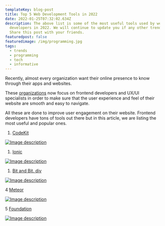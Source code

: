 ```yaml
---
templateKey: blog-post
title: Top 5 Web Development Tools in 2022
date: 2022-01-25T07:32:02.634Z
description: The above list is some of the most useful tools used by web
  developers in 2022. We will continue to update you if any other trends pop up.
  Share this post with your friends.
featuredpost: false
featuredimage: /img/programming.jpg
tags:
  - trends
  - programming
  - tech
  - informative
---
```


Recently, almost every organization want their online presence to know through their apps and websites.

These [organizations](https://www.anythingprogramming.com/2022/01/top-5-web-development-tools-in-2022.html?m=1) now focus on frontend developers and UX/UI specialists in order to make sure that the user experience and feel of their website are smooth and easy to navigate.

All these are done to improve user engagement on their website. Frontend developers have tons of tools out there but in this article, we are listing the most useful and popular ones.

1. [CodeKit](https://codekitapp.com/)

[![Image description](https://res.cloudinary.com/practicaldev/image/fetch/s--XGT7C7SJ--/c_limit%2Cf_auto%2Cfl_progressive%2Cq_auto%2Cw_880/https://dev-to-uploads.s3.amazonaws.com/uploads/articles/b9623jkbrvdcwrucxv79.png)](https://res.cloudinary.com/practicaldev/image/fetch/s--XGT7C7SJ--/c_limit%2Cf_auto%2Cfl_progressive%2Cq_auto%2Cw_880/https://dev-to-uploads.s3.amazonaws.com/uploads/articles/b9623jkbrvdcwrucxv79.png)

1. [Ionic](https://ionic.io/)

[![Image description](https://res.cloudinary.com/practicaldev/image/fetch/s--ymlAcDz---/c_limit%2Cf_auto%2Cfl_progressive%2Cq_auto%2Cw_880/https://dev-to-uploads.s3.amazonaws.com/uploads/articles/doq1op3sxoehfuubyogw.png)](https://res.cloudinary.com/practicaldev/image/fetch/s--ymlAcDz---/c_limit%2Cf_auto%2Cfl_progressive%2Cq_auto%2Cw_880/https://dev-to-uploads.s3.amazonaws.com/uploads/articles/doq1op3sxoehfuubyogw.png)

1. [Bit and Bit. div](https://bit.dev/)

[![Image description](https://res.cloudinary.com/practicaldev/image/fetch/s--jWNgz49V--/c_limit%2Cf_auto%2Cfl_progressive%2Cq_auto%2Cw_880/https://dev-to-uploads.s3.amazonaws.com/uploads/articles/sd98mqqwv7yrkeky4qu8.png)](https://res.cloudinary.com/practicaldev/image/fetch/s--jWNgz49V--/c_limit%2Cf_auto%2Cfl_progressive%2Cq_auto%2Cw_880/https://dev-to-uploads.s3.amazonaws.com/uploads/articles/sd98mqqwv7yrkeky4qu8.png)

4 [Meteor](https://www.meteor.com/)

[![Image description](https://res.cloudinary.com/practicaldev/image/fetch/s--nT-96t-7--/c_limit%2Cf_auto%2Cfl_progressive%2Cq_auto%2Cw_880/https://dev-to-uploads.s3.amazonaws.com/uploads/articles/dsg2hwjm5w2z3kfiua1w.png)](https://res.cloudinary.com/practicaldev/image/fetch/s--nT-96t-7--/c_limit%2Cf_auto%2Cfl_progressive%2Cq_auto%2Cw_880/https://dev-to-uploads.s3.amazonaws.com/uploads/articles/dsg2hwjm5w2z3kfiua1w.png)

5 [Foundation](https://get.foundation/)

[![Image description](https://res.cloudinary.com/practicaldev/image/fetch/s--K_XIHeTA--/c_limit%2Cf_auto%2Cfl_progressive%2Cq_auto%2Cw_880/https://dev-to-uploads.s3.amazonaws.com/uploads/articles/87xsjsp11buce23ksnv8.png)](https://res.cloudinary.com/practicaldev/image/fetch/s--K_XIHeTA--/c_limit%2Cf_auto%2Cfl_progressive%2Cq_auto%2Cw_880/https://dev-to-uploads.s3.amazonaws.com/uploads/articles/87xsjsp11buce23ksnv8.png)
